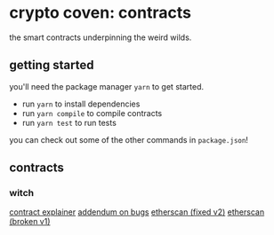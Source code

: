 # crypto coven: contracts

the smart contracts underpinning the weird wilds.

## getting started

you'll need the package manager `yarn` to get started.

- run `yarn` to install dependencies
- run `yarn compile` to compile contracts
- run `yarn test` to run tests

you can check out some of the other commands in `package.json`!

## contracts

### witch

[contract explainer](https://cryptocoven.mirror.xyz/A622VSRm8-9oLzc8l3oFGmfnFUZQmDQ3Wx3ObhSlhsc)
[addendum on bugs](https://cryptocoven.mirror.xyz/0eZ0tjudMU0ByeXLlRtPzDqxGzMMZw6ldzf-HfYETW0)
[etherscan (fixed v2)](https://etherscan.io/address/0x5180db8F5c931aaE63c74266b211F580155ecac8#code)
[etherscan (broken v1)](https://etherscan.io/address/0xe6ddda1c3f1cb01aa5c86a21e8636deabfd1f013#code)
